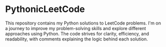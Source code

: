 # PythonicLeetCode
This repository  contains my Python solutions to LeetCode problems. I'm on a journey to improve my problem-solving skills and explore different approaches using Python. The code strives for clarity, efficiency, and readability, with comments explaining the logic behind each solution.
